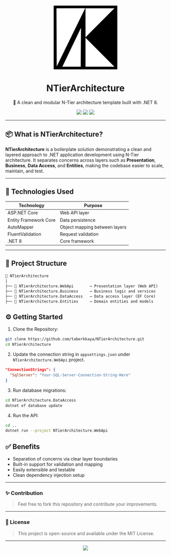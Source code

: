 <p align="center">
  <img src="icon.jpg" alt="NTierArchitecture Logo" width="200" />
</p>

<h1 align="center">NTierArchitecture</h1>

<p align="center">
  🧱 A clean and modular N-Tier architecture template built with .NET 8.
</p>

<p align="center">
  <img src="https://img.shields.io/badge/.NET-8.0-blue?logo=dotnet" />
  <img src="https://img.shields.io/badge/EF--Core-8.0-success?logo=entity-framework" />
  <img src="https://img.shields.io/badge/License-MIT-informational" />
</p>

---

## 📦 What is NTierArchitecture?

**NTierArchitecture** is a boilerplate solution demonstrating a clean and layered approach to .NET application development using N-Tier architecture. It separates concerns across layers such as **Presentation**, **Business**, **Data Access**, and **Entities**, making the codebase easier to scale, maintain, and test.

---

## 🧰 Technologies Used

| Technology            | Purpose                       |
| --------------------- | ----------------------------- |
| ASP.NET Core          | Web API layer                 |
| Entity Framework Core | Data persistence              |
| AutoMapper            | Object mapping between layers |
| FluentValidation      | Request validation            |
| .NET 8                | Core framework                |

---

## 🚀 Project Structure

```plaintext
📁 NTierArchitecture
|
├── 📁 NTierArchitecture.WebApi       → Presentation layer (Web API)
├── 📁 NTierArchitecture.Business     → Business logic and services
├── 📁 NTierArchitecture.DataAccess   → Data access layer (EF Core)
├── 📁 NTierArchitecture.Entities     → Domain entities and models
```

## ⚙️ Getting Started

1. Clone the Repository:

```bash
git clone https://github.com/taberkkaya/NTierArchitecture.git
cd NTierArchitecture
```

2. Update the connection string in `appsettings.json` under `NTierArchitecture.WebApi` project.

```json
"ConnectionStrings": {
  "SqlServer": "Your-SQL-Server-Connection-String-Here"
}
```

3. Run database migrations:

```bash
cd NTierArchitecture.DataAccess
dotnet ef database update
```

4. Run the API:

```bash
cd ..
dotnet run --project NTierArchitecture.WebApi
```

## ✅ Benefits

- Separation of concerns via clear layer boundaries
- Built-in support for validation and mapping
- Easily extensible and testable
- Clean dependency injection setup

---

### ✨ Contribution

> Feel free to fork this repository and contribute your improvements.

---

### 🪪 License

> This project is open-source and available under the MIT License.

---

<p align="center"> <img src="https://skillicons.dev/icons?i=dotnet,github,visualstudio" /> </p>
